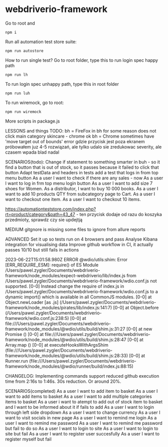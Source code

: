 # webdriverio-framework

Go to root and

```
npm i
```

Run all automation test store suite:

```
npm run autostore
```

How to run single test? Go to root folder, type this to run login spec happy path

```
npm run lh
```

To run login spec unhappy path, type this in root folder

```
npm run luh
```

To run wiremock, go to root:

```
npm run wiremock
```

More scripts in package.js

LESSONS and things TODO:
bh = FireFox in bh for some reason does not click main category skincare - chrome ok
bh = Chrome sometimes have 'move target out of bounds' error gdzie przycisk jest poza ekranem
próbowałem juz 4-5 rozwiązań, ale tylko udalo sie zredukowac severity, ale czasem wpada blad nadal

SCENARIOS(todo):
Change if statement to something smarter in buh - so it find a button that is out of stock, so it passes because it failed to click that button
Adapt testData and headers in tests
add a test that logs in from top menu button
As a user I want to check if there are any sales - now
As a user I want to log in frm top menu login button
As a user I want to add size 7 shoes for Women.
As a distributor, I want to buy 10 000 books.
As a user I want to add 10 products QTY from subcategory page to Cart.
As a user I want to checkout one item.
As a user I want to checkout 10 items.

https://automationteststore.com/index.php?rt=product/category&path=43_47 - ten przycisk dodaje od razu do koszyka przedmioty, sprawdz czy sie updejtją

MEDIUM
gitgnore is missing some files to ignore from allure reports

ADVANCED
Set it up so tests run on 4 browsers and pass
Analyse Kibana integration for visualising data
Improve github workflow in CI, it actually passes 10/10 but still fails in actions

2023-06-22T15:01:58.980Z ERROR @wdio/utils:shim: Error [ERR_REQUIRE_ESM]: require() of ES Module /Users/pawel.zygler/Documents/webdriverio-framework/node_modules/expect-webdriverio/lib/index.js from /Users/pawel.zygler/Documents/webdriverio-framework/wdio.conf.js not supported.
[0-0] Instead change the require of index.js in /Users/pawel.zygler/Documents/webdriverio-framework/wdio.conf.js to a dynamic import() which is available in all CommonJS modules.
[0-0] at Object.newLoader [as .js] (/Users/pawel.zygler/Documents/webdriverio-framework/node_modules/pirates/lib/index.js:141:7)
[0-0] at Object.before (/Users/pawel.zygler/Documents/webdriverio-framework/wdio.conf.js:238:5)
[0-0] at file:///Users/pawel.zygler/Documents/webdriverio-framework/node_modules/@wdio/utils/build/shim.js:31:27
[0-0] at new Promise (<anonymous>)
[0-0] at file:///Users/pawel.zygler/Documents/webdriverio-framework/node_modules/@wdio/utils/build/shim.js:28:47
[0-0] at Array.map (<anonymous>)
[0-0] at executeHooksWithArgsShim (file:///Users/pawel.zygler/Documents/webdriverio-framework/node_modules/@wdio/utils/build/shim.js:28:33)
[0-0] at Runner.run (file:///Users/pawel.zygler/Documents/webdriverio-framework/node_modules/@wdio/runner/build/index.js:88:15)

CHANGELOG:
Implementing commands support reduced github execution time from 2:16s to 1:46s. 30s reduction. Or around 20%.

SCENARIOS(completed)
As a user I want to add item to basket
As a user I want to add items to basket
As a user I want to add multiple categories items to basket
As a user i want to atempt to add out of stock item to basket and I want to be informed about it if fails to add
As a user I want to login through left side dropdown
As a user I want to change currency
As a user I want to visit socials in new page
As a user I want to remind me login
As a user I want to remind me password
As a user I want to remind me password but fail to do so
As a user I want to login to site
As a user I want to login to site but fail
As a user I want to register user succesfully
As a user I want to register myself but fail
